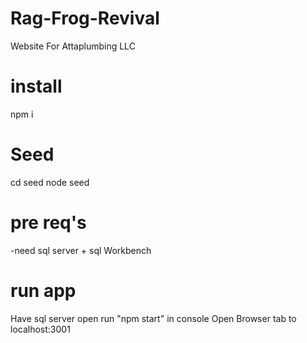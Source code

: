 # Rag-Frog-Revival

Website For Attaplumbing LLC

# install

npm i

# Seed

cd seed
node seed

# pre req's

-need sql server + sql Workbench

# run app

Have sql server open
run "npm start" in console
Open Browser tab to localhost:3001
